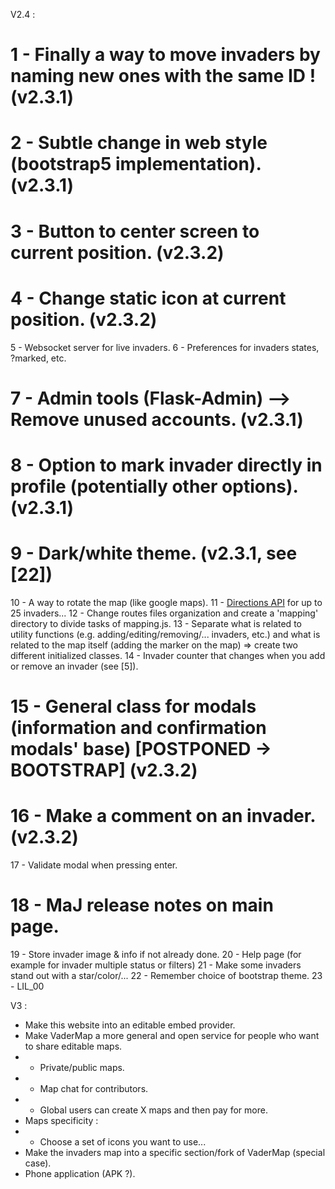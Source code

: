 V2.4 :
# 1 - Finally a way to move invaders by naming new ones with the same ID ! (v2.3.1)
# 2 - Subtle change in web style (bootstrap5 implementation). (v2.3.1)
# 3 - Button to center screen to current position. (v2.3.2)
# 4 - Change static icon at current position. (v2.3.2)
5 - Websocket server for live invaders.
6 - Preferences for invaders states, ?marked, etc.
# 7 - Admin tools (Flask-Admin) --> Remove unused accounts. (v2.3.1)
# 8 - Option to mark invader directly in profile (potentially other options). (v2.3.1)
# 9 - Dark/white theme. (v2.3.1, see [22])
10 - A way to rotate the map (like google maps).
11 - [Directions API](https://docs.mapbox.com/api/navigation/directions/) for up to 25 invaders...
12 - Change routes files organization and create a 'mapping' directory to divide tasks of mapping.js.
13 - Separate what is related to utility functions (e.g. adding/editing/removing/... invaders, etc.) and what is related to the map itself (adding the marker on the map) => create two different initialized classes.
14 - Invader counter that changes when you add or remove an invader (see [5]).
# 15 - General class for modals (information and confirmation modals' base) [POSTPONED -> BOOTSTRAP] (v2.3.2)
# 16 - Make a comment on an invader. (v2.3.2)
17 - Validate modal when pressing enter.
# 18 - MaJ release notes on main page.
19 - Store invader image & info if not already done.
20 - Help page (for example for invader multiple status or filters)
21 - Make some invaders stand out with a star/color/...
22 - Remember choice of bootstrap theme.
23 - LIL_00

V3 :
- Make this website into an editable embed provider.
- Make VaderMap a more general and open service for people who want to share editable maps.
- - Private/public maps.
- - Map chat for contributors.
- - Global users can create X maps and then pay for more.
- Maps specificity :
- - Choose a set of icons you want to use...
- Make the invaders map into a specific section/fork of VaderMap (special case).
- Phone application (APK ?).
